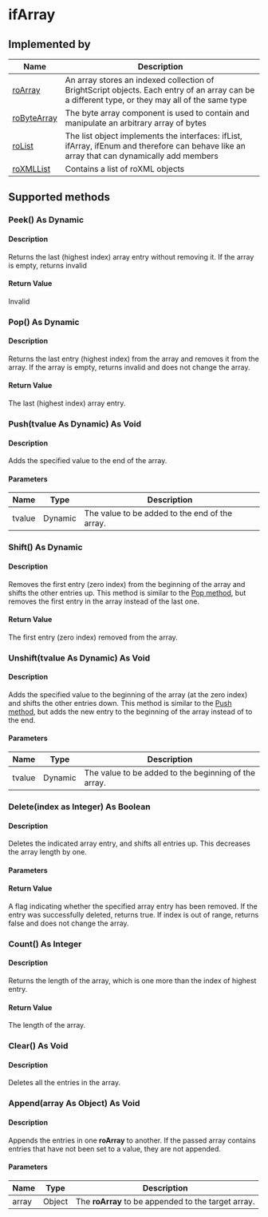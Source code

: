 ifArray
=======

Implemented by
--------------

| Name | Description |
| --- | --- |
| [roArray](/docs/references/brightscript/components/roarray.md "roArray") | An array stores an indexed collection of BrightScript objects. Each entry of an array can be a different type, or they may all of the same type |
| [roByteArray](/docs/references/brightscript/components/robytearray.md "roByteArray") | The byte array component is used to contain and manipulate an arbitrary array of bytes |
| [roList](/docs/references/brightscript/components/rolist.md "roList") | The list object implements the interfaces: ifList, ifArray, ifEnum and therefore can behave like an array that can dynamically add members |
| [roXMLList](/docs/references/brightscript/components/roxmllist.md "roXMLList") | Contains a list of roXML objects |

Supported methods
-----------------

### Peek() As Dynamic

#### Description

Returns the last (highest index) array entry without removing it. If the array is empty, returns invalid

#### Return Value

Invalid

### Pop() As Dynamic

#### Description

Returns the last entry (highest index) from the array and removes it from the array. If the array is empty, returns invalid and does not change the array.

#### Return Value

The last (highest index) array entry.

### Push(tvalue As Dynamic) As Void

#### Description

Adds the specified value to the end of the array.

#### Parameters

| Name | Type | Description |
| --- | --- | --- |
| tvalue | Dynamic | The value to be added to the end of the array. |

### Shift() As Dynamic

#### Description

Removes the first entry (zero index) from the beginning of the array and shifts the other entries up. This method is similar to the [Pop method](#pushtvalue-as-dynamic-as-void), but removes the first entry in the array instead of the last one.

#### Return Value

The first entry (zero index) removed from the array.

### Unshift(tvalue As Dynamic) As Void

#### Description

Adds the specified value to the beginning of the array (at the zero index) and shifts the other entries down. This method is similar to the [Push method](#push-as-dynamic), but adds the new entry to the beginning of the array instead of to the end.

#### Parameters

| Name | Type | Description |
| --- | --- | --- |
| tvalue | Dynamic | The value to be added to the beginning of the array. |

### Delete(index as Integer) As Boolean

#### Description

Deletes the indicated array entry, and shifts all entries up. This decreases the array length by one.

#### Parameters

#### Return Value

A flag indicating whether the specified array entry has been removed. If the entry was successfully deleted, returns true. If index is out of range, returns false and does not change the array.

### Count() As Integer

#### Description

Returns the length of the array, which is one more than the index of highest entry.

#### Return Value

The length of the array.

### Clear() As Void

#### Description

Deletes all the entries in the array.

### Append(array As Object) As Void

#### Description

Appends the entries in one **roArray** to another. If the passed array contains entries that have not been set to a value, they are not appended.

#### Parameters

| Name | Type | Description |
| --- | --- | --- |
| array | Object | The **roArray** to be appended to the target array. |